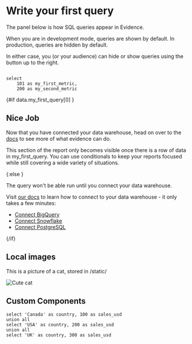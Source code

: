 # Write your first query

The panel below is how SQL queries appear in Evidence.

When you are in development mode, queries are shown by default. In production, queries are hidden by default.

In either case, you (or your audience) can hide or show queries using the button up to the right.

```my_first_query

select
    101 as my_first_metric,
    200 as my_second_metric

```

{#if data.my_first_query[0] }

## Nice Job

Now that you have connected your data warehouse, head on over to the [docs](https://docs.evidence.dev) to see more of what evidence can do.

This section of the report only becomes visible once there is a row of data in my_first_query. You can use conditionals to keep your reports focused while still covering a wide variety of situations.

{:else }

The query won't be able run until you connect your data warehouse.

Visit <a href="https://docs.evidence.dev/getting-started/connect-data-warehouse" target="_blank">our docs</a> to learn how to connect to your data warehouse - it only takes a few minutes:

* <a href="https://docs.evidence.dev/getting-started/connect-data-warehouse#bigquery" target="_blank">Connect BigQuery</a>
* <a href="https://docs.evidence.dev/getting-started/connect-data-warehouse#snowflake" target="_blank">Connect Snowflake</a>
* <a href="https://docs.evidence.dev/getting-started/connect-data-warehouse#postgresql" target="_blank">Connect PostgreSQL</a>


{/if}

## Local images
This is a picture of a cat, stored in /static/

![Cute cat](/kitty-cat.jpeg)

## Custom Components

<script>
    import Hello from '$lib/Hello.svelte';
</script>

```test_query
select 'Canada' as country, 100 as sales_usd
union all
select 'USA' as country, 200 as sales_usd
union all
select 'UK' as country, 300 as sales_usd
```

<Hello query={test_query}/>
